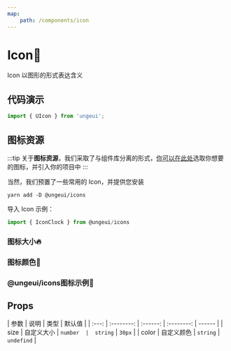 ```yaml
---
map:
    path: /components/icon
---
```


# Icon🐳

Icon 以图形的形式表达含义

## 代码演示

```js
import { UIcon } from 'ungeui';
```

## 图标资源

:::tip
关于**图标资源**，我们采取了与组件库分离的形式，[你可以在此处](https://www.xicons.org/#/)选取你想要的图标，并引入你的项目中
:::

当然，我们预置了一些常用的 Icon，并提供您安装

```shell
yarn add -D @ungeui/icons
```

导入 Icon 示例：

```js
import { IconClock } from @ungeui/icons
```

### 图标大小🔥

<demo src="./demo/size.vue"
  language="vue"
  title="🔥基本用法"
  desc="你可以自定义图标大小">
</demo>

### 图标颜色🌈

<demo src="./demo/color.vue"
  language="vue"
  title="🌈基本用法"
  desc="不同的颜色也可以代表不同的心情">
</demo>

###  @ungeui/icons图标示例👑

<demo src="./demo/iconDemo.vue"
  language="vue"
  title=""
  desc="">
</demo>

## Props

| 参数  |    说明    |   类型   |   默认值   |
| :---: | :--------: | :------: | :--------: | ------ |
| size  | 自定义大小 | `number  |  string`   | `30px` |
| color | 自定义颜色 | `string` | `undefind` |
